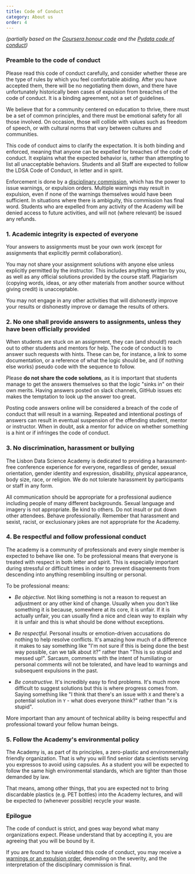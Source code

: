 ```yaml
---
title: Code of Conduct
category: About us
order: 4
---
```


_(partially based on the [Coursera honour code](https://learner.coursera.help/hc/en-us/articles/209818863-Coursera-Honor-Code) and the [Pydata code of conduct](https://pydata.org/code-of-conduct.html))_

### Preamble to the code of conduct

Please read this code of conduct carefully, and consider whether these are the type of rules by which you feel comfortable abiding. After you have accepted them, there will be no negotiating them down, and there have unfortunately historically been cases of expulsion from breaches of the code of conduct. It is a binding agreement, not a set of guidelines. 

We believe that for a community centered on education to thrive, there must be a set of common principles, and there must be emotional safety for all those involved. On occasion, those will collide with values such as freedom of speech, or with cultural norms that vary between cultures and communities. 

This code of conduct aims to clarify the expectation. It is both binding and enforced, meaning that anyone can be expelled for breaches of the code of conduct. It explains what the expected behavior is, rather than attempting to list all unacceptable behaviors. Students and all Staff are expected to follow the LDSA Code of Conduct, in letter and in spirit. 

Enforcement is done by a [disciplinary commission](https://github.com/LDSSA/wiki/wiki/Disciplinary-action#disciplinary-commission), which has the power to issue warnings, or expulsion orders. Multiple warnings may result in expulsion, even if none of the warnings themselves would have been sufficient. In situations where there is ambiguity, this commission has final word. Students who are expelled from any activity of the Academy will be denied access to future activities, and will not (where relevant) be issued any refunds. 

### 1. Academic integrity is expected of everyone 
Your answers to assignments must be your own work (except for assignments that explicitly permit collaboration).

You may not share your assignment solutions with anyone else unless explicitly permitted by the instructor. This includes anything written by you, as well as any official solutions provided by the course staff. Plagiarism (copying words, ideas, or any other materials from another source without giving credit) is unacceptable.

You may not engage in any other activities that will dishonestly improve your results or dishonestly improve or damage the results of others. 

### 2. No one shall provide answers to assignments, unless they have been officially provided 
When students are stuck on an assignment, they can (and should!) reach out to other students and mentors for help. The code of conduct is to answer such requests with hints. These can be, for instance, a link to some documentation, or a reference of what the logic should be, and (if nothing else works) pseudo code with the sequence to follow.

Please **do not share the code solutions**, as it is important that students manage to get the answers themselves so that the logic "sinks in" on their own merits. Having answers posted on slack channels, GitHub issues etc makes the temptation to look up the answer too great. 

Posting code answers online will be considered a breach of the code of conduct that will result in a warning. Repeated and intentional postings of answers can result in eventual suspension of the offending student, mentor or instructor. When in doubt, ask a mentor for advice on whether something is a hint or if infringes the code of conduct.  

### 3. No discrimination, harassment or bullying 
The Lisbon Data Science Academy is dedicated to providing a harassment-free conference experience for everyone, regardless of gender, sexual orientation, gender identity and expression, disability, physical appearance, body size, race, or religion. We do not tolerate harassment by participants or staff in any form.

All communication should be appropriate for a professional audience including people of many different backgrounds. Sexual language and imagery is not appropriate. Be kind to others. Do not insult or put down other attendees. Behave professionally. Remember that harassment and sexist, racist, or exclusionary jokes are not appropriate for the Academy. 

### 4. Be respectful and follow professional conduct

The academy is a community of professionals and every single member is expected to behave like one. To be professional means that everyone is treated with respect in both letter and spirit. This is especially important during stressful or difficult times in order to prevent disagreements from descending into anything resembling insulting or personal. 

To be professional means:

- *Be objective.* Not liking something is not a reason to request an adjustment or any other kind of change. Usually when you don't like something it is because, somewhere at its core, it is unfair. If it is actually unfair, you can usually find a nice and clean way to explain why it is unfair and this is what should be done without exceptions.

- *Be respectful.* Personal insults or emotion-driven accusations do nothing to help resolve conflicts. It's amazing how much of a difference it makes to say something like "I'm not sure if this is being done the best way possible, can we talk about it?" rather than "This is so stupid and messed up!". Sarcasm, comments with the intent of humiliating or personal comments will not be tolerated, and have lead to warnings and subsequent expulsions in the past. 

- *Be constructive.* It's incredibly easy to find problems. It's much more difficult to suggest solutions but this is where progress comes from. Saying something like "I think that there's an issue with `X` and there's a potential solution in `Y` - what does everyone think?" rather than "`X` is stupid". 

More important than any amount of technical ability is being respectful and professional toward your fellow human beings. 

### 5. Follow the Academy's environmental policy 

The Academy is, as part of its principles, a zero-plastic and environmentally friendly organization. That is why you will find senior data scientists serving you expressos to avoid using capsules. As a student you will be expected to follow the same high environmental standards, which are tighter than those demanded by law. 

That means, among other things, that you are expected not to bring discardable plastics (e.g. PET bottles) into the Academy lectures, and will be expected to (whenever possible) recycle your waste. 


### Epilogue 
The code of conduct is strict, and goes way beyond what many organizations expect. Please understand that by accepting it, you are agreeing that you will be bound by it. 

If you are found to have violated this code of conduct, you may receive a [warnings or an expulsion order](https://github.com/LDSSA/wiki/wiki/Disciplinary-action#types-of-disciplinary-action), depending on the severity, and the interpretation of the disciplinary commission is final. 